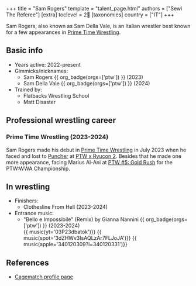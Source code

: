 +++
title = "Sam Rogers"
template = "talent_page.html"
authors = ["Sewi The Referee"]
[extra]
toclevel = 2
[taxonomies]
country = ["IT"]
+++

Sam Rogers, also known as Sam Della Vale, is an Italian wrestler best known for a few appearances in [Prime Time Wrestling](@/o/ptw.md).

## Basic info

* Years active: 2022-present
* Gimmicks/nicknames:
  - Sam Rogers  {{ org_badge(orgs=['ptw']) }} (2023)
  - Sam Della Vale  {{ org_badge(orgs=['ptw']) }} (2024)
* Trained by:
  - Flatbacks Wrestling School
  - Matt Disaster

## Professional wrestling career

### Prime Time Wrestling (2023-2024)

Sam Rogers made his debut in [Prime Time Wrestling](@/o/ptw.md) in July 2023 when he faced and lost to [Puncher](@/w/puncher.md) at [PTW x Ryucon 2](@/e/ptw/2023-07-16-ptw-x-ryucon.md). Besides that he made one more appearance, facing Marius Al-Ani at [PTW #5: Gold Rush](@/e/ptw/2024-02-03-ptw-5-gold-rush.md) for the PTW:WWA Championship.

## In wrestling

* Finishers:
  - Clothesline From Hell (2023-2024)
* Entrance music:
  - "Bello e Impossibile" (Remix) by Gianna Nannini
     {{ org_badge(orgs=['ptw']) }} (2023-2024) <br>
     {{ music(yt='03P23dbatok')}}
     {{ music(spot='3dZHWv3IsAQLzAr7FLJoJA')}}
     {{ music(apple='340120309?i=340120331')}}

## References

* [Cagematch profile page](https://www.cagematch.net/?id=2&nr=27918&name=Sam+Della+Valle)
